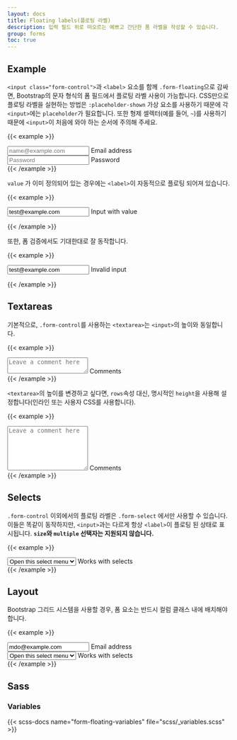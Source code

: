 ```yaml
---
layout: docs
title: Floating labels(플로팅 라벨)
description: 입력 필드 위로 떠오르는 예쁘고 간단한 폼 라벨을 작성할 수 있습니다.
group: forms
toc: true
---
```


## Example

`<input class="form-control">`과 `<label>` 요소를 함께 `.form-floating`으로 감싸면, Bootstrap의 문자 형식의 폼 필드에서 플로팅 라벨 사용이 가능합니다. CSS만으로 플로팅 라벨을 실현하는 방법은 `:placeholder-shown` 가상 요소를 사용하기 때문에 각 `<input>`에는 `placeholder`가 필요합니다. 또한 형제 셀렉터(예를 들어, `~`)를 사용하기 때문에 `<input>`이 처음에 와야 하는 순서에 주의해 주세요.

{{< example >}}
<div class="form-floating mb-3">
  <input type="email" class="form-control" id="floatingInput" placeholder="name@example.com">
  <label for="floatingInput">Email address</label>
</div>
<div class="form-floating">
  <input type="password" class="form-control" id="floatingPassword" placeholder="Password">
  <label for="floatingPassword">Password</label>
</div>
{{< /example >}}

`value` 가 이미 정의되어 있는 경우에는 `<label>`이 자동적으로 플로팅 되어져 있습니다.

{{< example >}}
<form class="form-floating">
  <input type="email" class="form-control" id="floatingInputValue" placeholder="name@example.com" value="test@example.com">
  <label for="floatingInputValue">Input with value</label>
</form>
{{< /example >}}

또한, 폼 검증에서도 기대한대로 잘 동작합니다.

{{< example >}}
<form class="form-floating">
  <input type="email" class="form-control is-invalid" id="floatingInputInvalid" placeholder="name@example.com" value="test@example.com">
  <label for="floatingInputInvalid">Invalid input</label>
</form>
{{< /example >}}

## Textareas

기본적으로, `.form-control`를 사용하는 `<textarea>`는 `<input>`의 높이와 동일합니다.

{{< example >}}
<div class="form-floating">
  <textarea class="form-control" placeholder="Leave a comment here" id="floatingTextarea"></textarea>
  <label for="floatingTextarea">Comments</label>
</div>
{{< /example >}}

`<textarea>`의 높이를 변경하고 싶다면, `rows`속성 대신, 명시적인 `height`을 사용해 설정합니다(인라인 또는 사용자 CSS를 사용합니다).

{{< example >}}
<div class="form-floating">
  <textarea class="form-control" placeholder="Leave a comment here" id="floatingTextarea2" style="height: 100px"></textarea>
  <label for="floatingTextarea2">Comments</label>
</div>
{{< /example >}}

## Selects

`.form-control` 이외에서의 플로팅 라벨은 `.form-select` 에서만 사용할 수 있습니다. 이들은 똑같이 동작하지만, `<input>`과는 다르게 항상 `<label>`이 플로팅 된 상태로 표시됩니다. **`size`와 `multiple` 선택자는 지원되지 않습니다.**

{{< example >}}
<div class="form-floating">
  <select class="form-select" id="floatingSelect" aria-label="Floating label select example">
    <option selected>Open this select menu</option>
    <option value="1">One</option>
    <option value="2">Two</option>
    <option value="3">Three</option>
  </select>
  <label for="floatingSelect">Works with selects</label>
</div>
{{< /example >}}

## Layout

Bootstrap 그리드 시스템을 사용할 경우, 폼 요소는 반드시 컬럼 클래스 내에 배치해야 합니다.

{{< example >}}
<div class="row g-2">
  <div class="col-md">
    <div class="form-floating">
      <input type="email" class="form-control" id="floatingInputGrid" placeholder="name@example.com" value="mdo@example.com">
      <label for="floatingInputGrid">Email address</label>
    </div>
  </div>
  <div class="col-md">
    <div class="form-floating">
      <select class="form-select" id="floatingSelectGrid" aria-label="Floating label select example">
        <option selected>Open this select menu</option>
        <option value="1">One</option>
        <option value="2">Two</option>
        <option value="3">Three</option>
      </select>
      <label for="floatingSelectGrid">Works with selects</label>
    </div>
  </div>
</div>
{{< /example >}}

## Sass

### Variables

{{< scss-docs name="form-floating-variables" file="scss/_variables.scss" >}}
